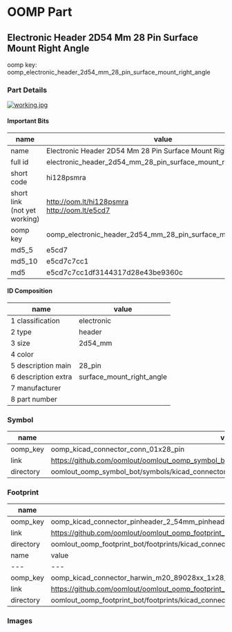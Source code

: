# OOMP Part  
## Electronic Header 2D54 Mm 28 Pin Surface Mount Right Angle  
  
oomp key: oomp_electronic_header_2d54_mm_28_pin_surface_mount_right_angle  
  
### Part Details  
  
[![working.jpg](working_600.jpg)](working.jpg)  
  
#### Important Bits  
| name | value | 
| --- | --- | 
| name | Electronic Header 2D54 Mm 28 Pin Surface Mount Right Angle | 
| full id | electronic_header_2d54_mm_28_pin_surface_mount_right_angle | 
| short code | hi128psmra | 
| short link<br>(not yet working) | http://oom.lt/hi128psmra<br>http://oom.lt/e5cd7 | 
| oomp key | oomp_electronic_header_2d54_mm_28_pin_surface_mount_right_angle | 
| md5_5 | e5cd7 | 
| md5_10 | e5cd7c7cc1 | 
| md5 | e5cd7c7cc1df3144317d28e43be9360c | 
#### ID Composition  
| name | value | 
| --- | --- | 
| 1 classification | electronic | 
| 2 type | header | 
| 3 size | 2d54_mm | 
| 4 color |  | 
| 5 description main | 28_pin | 
| 6 description extra | surface_mount_right_angle | 
| 7 manufacturer |  | 
| 8 part number |  | 
### Symbol  
| name | value | 
| --- | --- | 
| oomp_key | oomp_kicad_connector_conn_01x28_pin | 
| link | https://github.com/oomlout/oomlout_oomp_symbol_bot/tree/main/symbols/kicad_connector_conn_01x28_pin | 
| directory | oomlout_oomp_symbol_bot/symbols/kicad_connector_conn_01x28_pin//working/working.kicad_sym | 
### Footprint  
| name | value | 
| --- | --- | 
| oomp_key | oomp_kicad_connector_pinheader_2_54mm_pinheader_1x28_p2_54mm_vertical | 
| link | https://github.com/oomlout/oomlout_oomp_footprint_bot/tree/main/foootprntss/kicad_connector_pinheader_2_54mm_pinheader_1x28_p2_54mm_vertical | 
| directory | oomlout_oomp_footprint_bot/footprints/kicad_connector_pinheader_2_54mm_pinheader_1x28_p2_54mm_vertical//working/working.kicad_mod | 
| name | value | 
| --- | --- | 
| oomp_key | oomp_kicad_connector_harwin_m20_89028xx_1x28_p2_54mm_horizontal | 
| link | https://github.com/oomlout/oomlout_oomp_footprint_bot/tree/main/foootprntss/kicad_connector_harwin_m20_89028xx_1x28_p2_54mm_horizontal | 
| directory | oomlout_oomp_footprint_bot/footprints/kicad_connector_harwin_m20_89028xx_1x28_p2_54mm_horizontal//working/working.kicad_mod | 
### Images  
